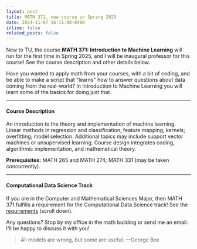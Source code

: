 ```yaml
---
layout: post
title: MATH 371, new course in Spring 2025
date: 2024-11-07 16:11:00-0400
inline: false
related_posts: false
---
```


New to TU, the course **MATH 371: Introduction to Machine Learning** will run for the first time in Spring 2025, and I will be inaugural professor for this course!  See the course description and other details below. 

Have you wanted to apply math from your courses, with a bit of coding, and be able to make a script that "learns" how to answer questions about data coming from the real-world? In Introduction to Machine Learning you will learn some of the basics for doing just that.

--- 

#### Course Description

An introduction to the theory and implementation of machine learning. Linear methods in regression and classification; feature mapping; kernels; overfitting; model selection. Additional topics may include support vector machines or unsupervised learning. Course design integrates coding, algorithmic implementation, and mathematical theory.

**Prerequisites:** MATH 265 and MATH 274; MATH 331 (may be taken concurrently).

---

#### Computational Data Science Track

If you are in the Computer and Mathematical Sciences Major, then MATH 371 fulfills a requirement for the Computational Data Science track! See the [requirements](https://catalog.towson.edu/undergraduate/fisher-science-mathematics/computer-information-sciences/computer-and-mathematical-sciences/index.html#requirementstext) (scroll down).

Any questions? Stop by my office in the math building or send me an email. I'll be happy to discuss it with you!

> All models are wrong, but some are useful.
> —George Box

